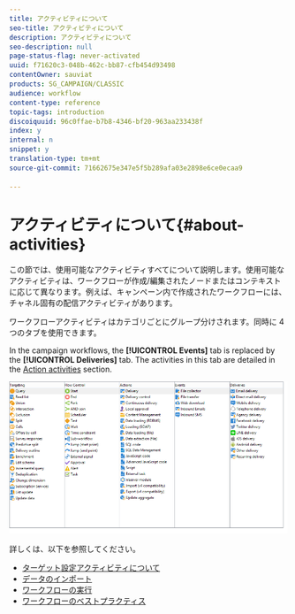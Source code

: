 ```yaml
---
title: アクティビティについて
seo-title: アクティビティについて
description: アクティビティについて
seo-description: null
page-status-flag: never-activated
uuid: f71620c3-048b-462c-bb87-cfb454d93498
contentOwner: sauviat
products: SG_CAMPAIGN/CLASSIC
audience: workflow
content-type: reference
topic-tags: introduction
discoiquuid: 96c0ffae-b7b8-4346-bf20-963aa233438f
index: y
internal: n
snippet: y
translation-type: tm+mt
source-git-commit: 71662675e347e5f5b289afa03e2898e6ce0ecaa9

---
```



# アクティビティについて{#about-activities}

この節では、使用可能なアクティビティすべてについて説明します。使用可能なアクティビティは、ワークフローが作成/編集されたノードまたはコンテキストに応じて異なります。例えば、キャンペーン内で作成されたワークフローには、チャネル固有の配信アクティビティがあります。

ワークフローアクティビティはカテゴリごとにグループ分けされます。同時に 4 つのタブを使用できます。

In the campaign workflows, the **[!UICONTROL Events]** tab is replaced by the **[!UICONTROL Deliveries]** tab. The activities in this tab are detailed in the [Action activities](#action-activities) section.

![](assets/wf-activity-tabs.png)

詳しくは、以下を参照してください。

* [ターゲット設定アクティビティについて](../../workflow/using/about-targeting-activities.md)
* [データのインポート](../../workflow/using/importing-data.md)
* [ワークフローの実行](../../workflow/using/executing-a-workflow.md)
* [ワークフローのベストプラクティス](../../workflow/using/workflow-best-practices.md)
